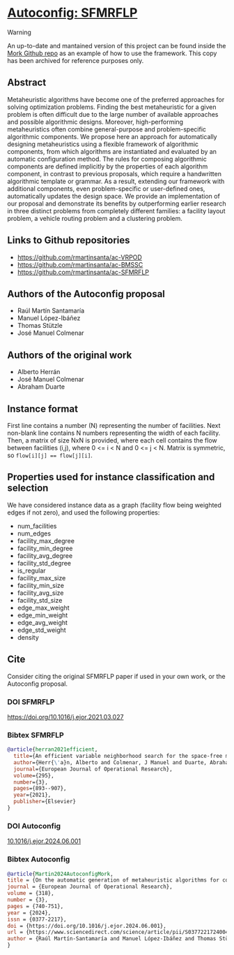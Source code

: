 # [Autoconfig: SFMRFLP](https://doi.org/10.1016/j.ejor.2024.06.001)

> [!WARNING]
> An up-to-date and mantained version of this project can be found inside the [Mork Github repo](https://github.com/mork-optimization/mork/example-FLayouts) as an example of how to use the framework. This copy has been archived for reference purposes only.

## Abstract
Metaheuristic algorithms have become one of the preferred approaches for
solving optimization problems. Finding the best metaheuristic for a given
problem is often difficult due to the large number of available approaches
and possible algorithmic designs. Moreover, high-performing metaheuristics
often combine general-purpose and problem-specific algorithmic components.
We propose here an approach for automatically designing metaheuristics using
a flexible framework of algorithmic components, from which algorithms
are instantiated and evaluated by an automatic configuration method. The
rules for composing algorithmic components are defined implicitly by the
properties of each algorithm component, in contrast to previous proposals,
which require a handwritten algorithmic template or grammar. As a result,
extending our framework with additional components, even problem-specific
or user-defined ones, automatically updates the design space. We provide
an implementation of our proposal and demonstrate its benefits by outperforming
earlier research in three distinct problems from completely different
families: a facility layout problem, a vehicle routing problem and a clustering
problem.

## Links to Github repositories
- https://github.com/rmartinsanta/ac-VRPOD
- https://github.com/rmartinsanta/ac-BMSSC
- https://github.com/rmartinsanta/ac-SFMRFLP


## Authors of the Autoconfig proposal
- Raúl Martín Santamaría
- Manuel López-Ibáñez
- Thomas Stützle
- José Manuel Colmenar

## Authors of the original work
- Alberto Herrán
- José Manuel Colmenar
- Abraham Duarte

## Instance format
First line contains a number (N) representing the number of facilities.
Next non-blank line contains N numbers representing the width of each facility.
Then, a matrix of size NxN is provided, where each cell contains the flow between facilities (i,j), where
0 <= i < N and 0 <= j < N. Matrix is symmetric, so `flow[i][j] == flow[j][i]`.

## Properties used for instance classification and selection
We have considered instance data as a graph (facility flow being weighted edges if not zero), and used the following properties:
- num_facilities
- num_edges
- facility_max_degree
- facility_min_degree
- facility_avg_degree
- facility_std_degree
- is_regular
- facility_max_size
- facility_min_size
- facility_avg_size
- facility_std_size
- edge_max_weight
- edge_min_weight
- edge_avg_weight
- edge_std_weight
- density

## Cite
Consider citing the original SFMRFLP paper if used in your own work, or the Autoconfig proposal.

### DOI SFMRFLP
https://doi.org/10.1016/j.ejor.2021.03.027

### Bibtex SFMRFLP
```bibtex
@article{herran2021efficient,
  title={An efficient variable neighborhood search for the space-free multi-row facility layout problem},
  author={Herr{\'a}n, Alberto and Colmenar, J Manuel and Duarte, Abraham},
  journal={European Journal of Operational Research},
  volume={295},
  number={3},
  pages={893--907},
  year={2021},
  publisher={Elsevier}
}

```

### DOI Autoconfig
[10.1016/j.ejor.2024.06.001](https://doi.org/10.1016/j.ejor.2024.06.001)

### Bibtex Autoconfig
```bibtex
@article{Martin2024AutoconfigMork,
title = {On the automatic generation of metaheuristic algorithms for combinatorial optimization problems},
journal = {European Journal of Operational Research},
volume = {318},
number = {3},
pages = {740-751},
year = {2024},
issn = {0377-2217},
doi = {https://doi.org/10.1016/j.ejor.2024.06.001},
url = {https://www.sciencedirect.com/science/article/pii/S0377221724004296},
author = {Raúl Martín-Santamaría and Manuel López-Ibáñez and Thomas Stützle and J. Manuel Colmenar},
}
```
